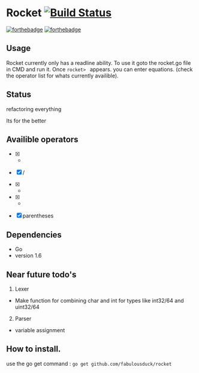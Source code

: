 # Rocket [![Build Status](https://travis-ci.org/fabulousduck/rocket.svg?branch=master)](https://travis-ci.org/fabulousduck/rocket)
[![forthebadge](http://forthebadge.com/images/badges/designed-in-ms-paint.svg)](http://forthebadge.com)
[![forthebadge](http://forthebadge.com/images/badges/powered-by-jeffs-keyboard.svg)](http://forthebadge.com)

## Usage

Rocket currently only has a readline ability.
To use it goto the rocket.go file in CMD and run it.
Once `rocket> ` appears. you can enter equations. (check the operator list for whats currently availible).


## Status
 
refactoring everything 

Its for the better
## Availible operators

 - [x] *
 - [x] /
 - [x] +
 - [x] -
 - [x] parentheses
 
 
## Dependencies

- Go
- version 1.6

## Near future todo's

1. Lexer
  * Make function for combining char and int for types like int32/64 and uint32/64
2. Parser
  * variable assignment

## How to install.

   use the go get command :
   ` go get github.com/fabulousduck/rocket `
   

